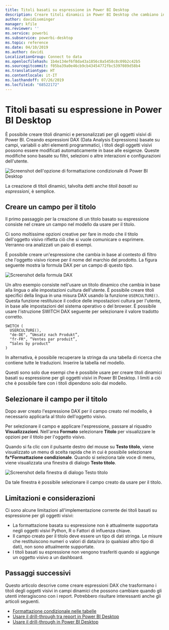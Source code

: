 ```yaml
---
title: Titoli basati su espressione in Power BI Desktop
description: Creare titoli dinamici in Power BI Desktop che cambiano in base a espressioni programmatiche, usando la formattazione condizionale programmatica
author: davidiseminger
manager: kfile
ms.reviewer: ''
ms.service: powerbi
ms.subservice: powerbi-desktop
ms.topic: reference
ms.date: 04/10/2019
ms.author: davidi
LocalizationGroup: Connect to data
ms.openlocfilehash: 1b4e134ef6f8da43a1856c8a5458c8c09b2c42b5
ms.sourcegitcommit: f05ba39a0e46cb9cb43454772fbc5397089d58b4
ms.translationtype: HT
ms.contentlocale: it-IT
ms.lasthandoff: 07/26/2019
ms.locfileid: "68522172"
---
```

# <a name="expression-based-titles-in-power-bi-desktop"></a>Titoli basati su espressione in Power BI Desktop

È possibile creare titoli dinamici e personalizzati per gli oggetti visivi di Power BI. Creando espressioni DAX (Data Analysis Expressions) basate su campi, variabili o altri elementi programmatici, i titoli degli oggetti visivi possono essere modificati automaticamente in base alle esigenze. Queste modifiche sono basate su filtri, selezioni o altre interazioni e configurazioni dell'utente.

![Screenshot dell'opzione di formattazione condizionale di Power BI Desktop](media/desktop-conditional-formatting-visual-titles/expression-based-title-01.png)

La creazione di titoli dinamici, talvolta detti anche *titoli basati su espressioni*, è semplice. 

## <a name="create-a-field-for-your-title"></a>Creare un campo per il titolo

Il primo passaggio per la creazione di un titolo basato su espressione consiste nel creare un campo nel modello da usare per il titolo. 

Ci sono moltissime opzioni creative per fare in modo che il titolo dell'oggetto visivo rifletta ciò che si vuole comunicare o esprimere. Verranno ora analizzati un paio di esempi.

È possibile creare un'espressione che cambia in base al contesto di filtro che l'oggetto visivo riceve per il nome del marchio del prodotto. La figura seguente mostra la formula DAX per un campo di questo tipo.

![Screenshot della formula DAX](media/desktop-conditional-formatting-visual-titles/expression-based-title-02.png)

Un altro esempio consiste nell'usare un titolo dinamico che cambia in base alla lingua o alle impostazioni cultura dell'utente. È possibile creare titoli specifici della lingua in una misura DAX usando la funzione `USERCULTURE()`. Questa funzione restituisce il codice delle impostazioni cultura per l'utente, in base alle impostazioni del sistema operativo o del browser. È possibile usare l'istruzione SWITCH DAX seguente per selezionare il valore tradotto corretto. 

```
SWITCH (
  USERCULTURE(),
  "de-DE", “Umsatz nach Produkt”,
  "fr-FR", “Ventes par produit”,
  “Sales by product”
)
```

In alternativa, è possibile recuperare la stringa da una tabella di ricerca che contiene tutte le traduzioni. Inserire la tabella nel modello. 

Questi sono solo due esempi che è possibile usare per creare titoli dinamici basati su espressione per gli oggetti visivi in Power BI Desktop. I limiti a ciò che è possibile fare con i titoli dipendono solo dal modello.


## <a name="select-your-field-for-your-title"></a>Selezionare il campo per il titolo

Dopo aver creato l'espressione DAX per il campo creato nel modello, è necessario applicarla al titolo dell'oggetto visivo.

Per selezionare il campo e applicare l'espressione, passare al riquadro **Visualizzazioni**. Nell'area **Formato** selezionare **Titolo** per visualizzare le opzioni per il titolo per l'oggetto visivo. 

Quando si fa clic con il pulsante destro del mouse su **Testo titolo**, viene visualizzato un menu di scelta rapida che in cui è possibile selezionare **fx*Formattazione condizionale**. Quando si seleziona tale voce di menu, viene visualizzata una finestra di dialogo **Testo titolo**. 

![Screenshot della finestra di dialogo Testo titolo](media/desktop-conditional-formatting-visual-titles/expression-based-title-02b.png)

Da tale finestra è possibile selezionare il campo creato da usare per il titolo.

## <a name="limitations-and-considerations"></a>Limitazioni e considerazioni

Ci sono alcune limitazioni all'implementazione corrente dei titoli basati su espressione per gli oggetti visivi:

* La formattazione basata su espressione non è attualmente supportata negli oggetti visivi Python, R o Fattori di influenza chiave.
* Il campo creato per il titolo deve essere un tipo di dati stringa. Le misure che restituiscono numeri o valori di data/ora (o qualsiasi altro tipo di dati), non sono attualmente supportate.
* I titoli basati su espressione non vengono trasferiti quando si aggiunge un oggetto visivo a un dashboard.

## <a name="next-steps"></a>Passaggi successivi

Questo articolo descrive come creare espressioni DAX che trasformano i titoli degli oggetti visivi in campi dinamici che possono cambiare quando gli utenti interagiscono con i report. Potrebbero risultare interessanti anche gli articoli seguenti.

* [Formattazione condizionale nelle tabelle](desktop-conditional-table-formatting.md)
* [Usare il drill-through tra report in Power BI Desktop](desktop-cross-report-drill-through.md)
* [Usare il drill-through in Power BI Desktop](desktop-drillthrough.md)
